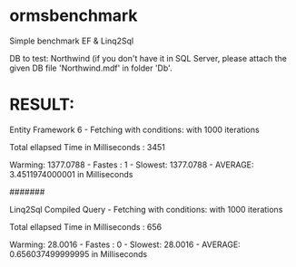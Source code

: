 ormsbenchmark
=============

Simple benchmark EF & Linq2Sql

DB to test: Northwind
(if you don't have it in SQL Server, please attach the given DB file 'Northwind.mdf' in folder 'Db'.


RESULT:
=============

Entity Framework 6 - Fetching with conditions: with 1000 iterations

Total ellapsed Time in Milliseconds : 3451

Warming: 1377.0788 - Fastes : 1 - Slowest: 1377.0788 - AVERAGE: 3.4511974000001 in Milliseconds

#######

Linq2Sql Compiled Query - Fetching with conditions: with 1000 iterations

Total ellapsed Time in Milliseconds : 656

Warming: 28.0016 - Fastes : 0 - Slowest: 28.0016 - AVERAGE: 0.656037499999995 in  Milliseconds

